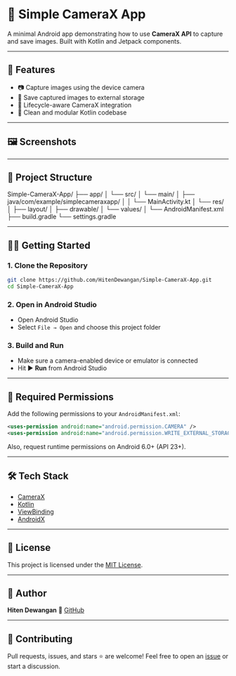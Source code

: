 
# 📸 Simple CameraX App

A minimal Android app demonstrating how to use **CameraX API** to capture and save images. Built with Kotlin and Jetpack components.

---

## 🚀 Features

- 📷 Capture images using the device camera  
- 💾 Save captured images to external storage  
- 🔄 Lifecycle-aware CameraX integration  
- 🧼 Clean and modular Kotlin codebase

---

## 🖼️ Screenshots

<!-- Add screenshots here -->
<!-- Example: ![Screenshot1](screenshots/screen1.png) -->

---

## 📂 Project Structure

Simple-CameraX-App/
├── app/
│   └── src/
│       └── main/
│           ├── java/com/example/simplecameraxapp/
│           │   └── MainActivity.kt
│           └── res/
│               ├── layout/
│               ├── drawable/
│               └── values/
│           └── AndroidManifest.xml
├── build.gradle
└── settings.gradle

---

## 🧑‍💻 Getting Started

### 1. Clone the Repository

```bash
git clone https://github.com/HitenDewangan/Simple-CameraX-App.git
cd Simple-CameraX-App
```

### 2. Open in Android Studio

* Open Android Studio
* Select `File → Open` and choose this project folder

### 3. Build and Run

* Make sure a camera-enabled device or emulator is connected
* Hit ▶️ **Run** from Android Studio

---

## 🔐 Required Permissions

Add the following permissions to your `AndroidManifest.xml`:

```xml
<uses-permission android:name="android.permission.CAMERA" />
<uses-permission android:name="android.permission.WRITE_EXTERNAL_STORAGE" />
```

Also, request runtime permissions on Android 6.0+ (API 23+).

---

## 🛠️ Tech Stack

* [CameraX](https://developer.android.com/training/camerax)
* [Kotlin](https://kotlinlang.org/)
* [ViewBinding](https://developer.android.com/topic/libraries/view-binding)
* [AndroidX](https://developer.android.com/jetpack/androidx)

---

## 📜 License

This project is licensed under the [MIT License](LICENSE).

---

## 👤 Author

**Hiten Dewangan**
🔗 [GitHub](https://github.com/HitenDewangan)

---

## 🤝 Contributing

Pull requests, issues, and stars ⭐ are welcome!
Feel free to open an [issue](https://github.com/HitenDewangan/Simple-CameraX-App/issues) or start a discussion.

```d)
```
